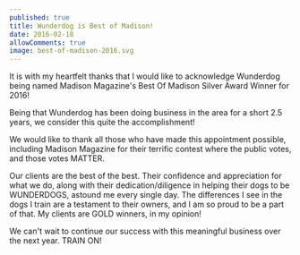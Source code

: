 ```yaml
---
published: true
title: Wunderdog is Best of Madison!
date: 2016-02-18
allowComments: true
image: best-of-madison-2016.svg
---
```


It is with my heartfelt thanks that I would like to acknowledge Wunderdog being
named Madison Magazine's Best Of Madison Silver Award Winner for 2016!

Being that Wunderdog has been doing business in the area for a short 2.5 years,
we consider this quite the accomplishment!

We would like to thank all those who have made this appointment possible,
including Madison Magazine for their terrific contest where the public votes,
and those votes MATTER.

Our clients are the best of the best. Their confidence and appreciation for
what we do, along with their dedication/diligence in helping their dogs to be
WUNDERDOGS, astound me every single day. The differences I see in the dogs I
train are a testament to their owners, and I am so proud to be a part of that.
My clients are GOLD winners, in my opinion!

We can't wait to continue our success with this meaningful business over the
next year. TRAIN ON!
